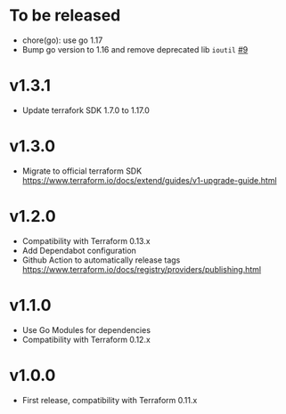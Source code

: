 # To be released

* chore(go): use go 1.17
* Bump go version to 1.16 and remove deprecated lib `ioutil` [#9](https://github.com/Scalingo/terraform-provider-encrypted/pull/9)

# v1.3.1

* Update terrafork SDK 1.7.0 to 1.17.0

# v1.3.0

* Migrate to official terraform SDK
  https://www.terraform.io/docs/extend/guides/v1-upgrade-guide.html

# v1.2.0

* Compatibility with Terraform 0.13.x
* Add Dependabot configuration
* Github Action to automatically release tags
  https://www.terraform.io/docs/registry/providers/publishing.html

# v1.1.0

* Use Go Modules for dependencies
* Compatibility with Terraform 0.12.x

# v1.0.0

* First release, compatibility with Terraform 0.11.x
